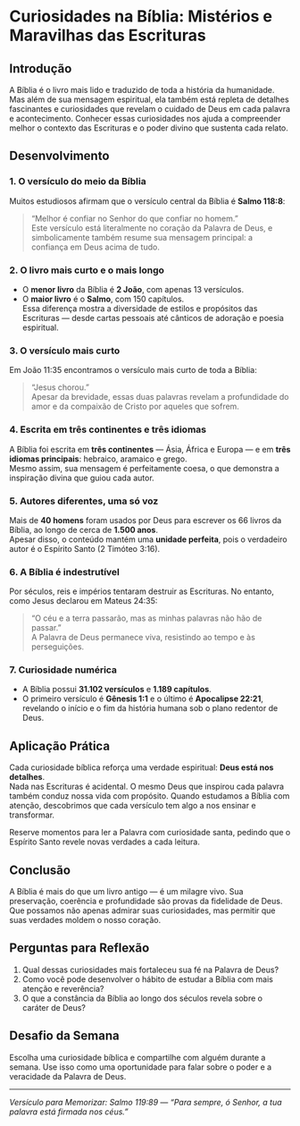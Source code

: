 # Curiosidades na Bíblia: Mistérios e Maravilhas das Escrituras

## Introdução
A Bíblia é o livro mais lido e traduzido de toda a história da humanidade. Mas além de sua mensagem espiritual, ela também está repleta de detalhes fascinantes e curiosidades que revelam o cuidado de Deus em cada palavra e acontecimento. Conhecer essas curiosidades nos ajuda a compreender melhor o contexto das Escrituras e o poder divino que sustenta cada relato.

## Desenvolvimento

### 1. O versículo do meio da Bíblia
Muitos estudiosos afirmam que o versículo central da Bíblia é **Salmo 118:8**:  
> “Melhor é confiar no Senhor do que confiar no homem.”  
Este versículo está literalmente no coração da Palavra de Deus, e simbolicamente também resume sua mensagem principal: a confiança em Deus acima de tudo.

### 2. O livro mais curto e o mais longo
- O **menor livro** da Bíblia é **2 João**, com apenas 13 versículos.  
- O **maior livro** é o **Salmo**, com 150 capítulos.  
Essa diferença mostra a diversidade de estilos e propósitos das Escrituras — desde cartas pessoais até cânticos de adoração e poesia espiritual.

### 3. O versículo mais curto
Em João 11:35 encontramos o versículo mais curto de toda a Bíblia:  
> “Jesus chorou.”  
Apesar da brevidade, essas duas palavras revelam a profundidade do amor e da compaixão de Cristo por aqueles que sofrem.

### 4. Escrita em três continentes e três idiomas
A Bíblia foi escrita em **três continentes** — Ásia, África e Europa — e em **três idiomas principais**: hebraico, aramaico e grego.  
Mesmo assim, sua mensagem é perfeitamente coesa, o que demonstra a inspiração divina que guiou cada autor.

### 5. Autores diferentes, uma só voz
Mais de **40 homens** foram usados por Deus para escrever os 66 livros da Bíblia, ao longo de cerca de **1.500 anos**.  
Apesar disso, o conteúdo mantém uma **unidade perfeita**, pois o verdadeiro autor é o Espírito Santo (2 Timóteo 3:16).

### 6. A Bíblia é indestrutível
Por séculos, reis e impérios tentaram destruir as Escrituras. No entanto, como Jesus declarou em Mateus 24:35:  
> “O céu e a terra passarão, mas as minhas palavras não hão de passar.”  
A Palavra de Deus permanece viva, resistindo ao tempo e às perseguições.

### 7. Curiosidade numérica
- A Bíblia possui **31.102 versículos** e **1.189 capítulos**.  
- O primeiro versículo é **Gênesis 1:1** e o último é **Apocalipse 22:21**, revelando o início e o fim da história humana sob o plano redentor de Deus.

## Aplicação Prática
Cada curiosidade bíblica reforça uma verdade espiritual: **Deus está nos detalhes**.  
Nada nas Escrituras é acidental. O mesmo Deus que inspirou cada palavra também conduz nossa vida com propósito. Quando estudamos a Bíblia com atenção, descobrimos que cada versículo tem algo a nos ensinar e transformar.

Reserve momentos para ler a Palavra com curiosidade santa, pedindo que o Espírito Santo revele novas verdades a cada leitura.

## Conclusão
A Bíblia é mais do que um livro antigo — é um milagre vivo. Sua preservação, coerência e profundidade são provas da fidelidade de Deus. Que possamos não apenas admirar suas curiosidades, mas permitir que suas verdades moldem o nosso coração.

## Perguntas para Reflexão
1. Qual dessas curiosidades mais fortaleceu sua fé na Palavra de Deus?
2. Como você pode desenvolver o hábito de estudar a Bíblia com mais atenção e reverência?
3. O que a constância da Bíblia ao longo dos séculos revela sobre o caráter de Deus?

## Desafio da Semana
Escolha uma curiosidade bíblica e compartilhe com alguém durante a semana. Use isso como uma oportunidade para falar sobre o poder e a veracidade da Palavra de Deus.

---
*Versículo para Memorizar: Salmo 119:89 — “Para sempre, ó Senhor, a tua palavra está firmada nos céus.”*
